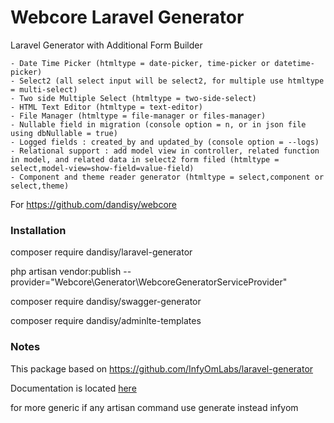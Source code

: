# Webcore Laravel Generator

Laravel Generator with Additional Form Builder

    - Date Time Picker (htmltype = date-picker, time-picker or datetime-picker)
    - Select2 (all select input will be select2, for multiple use htmltype = multi-select)
    - Two side Multiple Select (htmltype = two-side-select)
    - HTML Text Editor (htmltype = text-editor)
    - File Manager (htmltype = file-manager or files-manager)
    - Nullable field in migration (console option = n, or in json file using dbNullable = true)
    - Logged fields : created_by and updated_by (console option = --logs)
    - Relational support : add model view in controller, related function in model, and related data in select2 form filed (htmltype = select,model-view=show-field=value-field)
    - Component and theme reader generator (htmltype = select,component or select,theme)

For https://github.com/dandisy/webcore

### Installation

composer require dandisy/laravel-generator

php artisan vendor:publish --provider="Webcore\Generator\WebcoreGeneratorServiceProvider"

composer require dandisy/swagger-generator

composer require dandisy/adminlte-templates

### Notes

This package based on https://github.com/InfyOmLabs/laravel-generator

Documentation is located [here](http://labs.infyom.com/laravelgenerator)

for more generic if any artisan command use generate instead infyom
